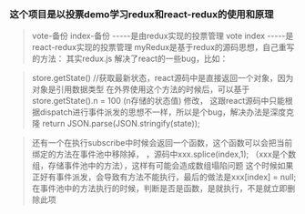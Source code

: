  
### 这个项目是以投票demo学习redux和react-redux的使用和原理
>vote-备份 index-备份      -----是由redux实现的投票管理
vote index    -----是react-redux实现的投票管理
myRedux是基于redux的源码思想，自己重写的方法：
其实redux.js 解决了react的一些bug，比如：

>store.getState()  //获取最新状态，react源码中是直接返回一个对象，因为对象是引用数据类型
在外界使用这个方法的时候后，可以基于store.getState().n = 100 (n存储的状态值) 修改，
这跟react源码中只能根据dispatch进行事件派发的思想不一样，所以是个bug，解决办法是深度克隆
return JSON.parse(JSON.stringify(state));

>还有一个在执行subscribe中时候会返回一个函数，这个函数可以会把当前绑定的方法在事件池中移除掉，
，源码中xxx.splice(index,1);  （xxx是个数组，存储事件池中的方法），这样有可能会造成数组塌陷问题
这个时候如果正好有事件派发，会导致有方法不能执行，最后的做法是xxx[index] = null;
在事件池中的方法执行的时候，判断是否是函数，是就执行，不是就立即删除此项

